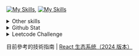 
[![My Skills](https://skillicons.dev/icons?i=js,html,css,sass,bootstrap,react)](https://skillicons.dev), [![My Skills](https://skillicons.dev/icons?i=nodejs,express,mongodb,firebase,postman)](https://skillicons.dev)    

<details>
  <summary>Other skills</summary>

[![My Skills](https://skillicons.dev/icons?i=vscode,md,git,github,codepen,gulp,ejs,pug,vite,webpack)](https://skillicons.dev) 
</details>

<details>
  <summary>Github Stat</summary>

  ![wwwchendev's GitHub stats](https://github-readme-stats.vercel.app/api?username=wwwchendev&show_icons=true&theme=apprentice)
  
  ![github-profile-views-counter](https://komarev.com/ghpvc/?username=wwwchendev&style=for-the-badge&color=orange)
</details>


<details>
  <summary>Leetcode Challenge</summary>

[![Leetcode Stats](https://leetcard.jacoblin.cool/wwwchendev)](https://leetcode.com/wwwchendev)
</details>





目前參考的技術指南 | [React 生态系统（2024 版本）](https://mp.weixin.qq.com/s?chksm=cfc45231f8b3db27fe7f69674591021f3f65ba32d95bfa0674b10776cc7505284f53effe9aab&exptype=unsubscribed_card_recommend_article_u2i_mainprocess_coarse_sort_tlfeeds&ranksessionid=1707506157&mid=2247486537&sn=845786714a50dbfa2c976ba4acd734d2&idx=1&__biz=Mzg5MTk4MDU2Nw%3D%3D&scene=169&subscene=200&sessionid=1707506157&flutter_pos=11&clicktime=1707506350&enterid=1707506350&finder_biz_enter_id=5&ascene=56&realreporttime=1707506350323&forceh5=1&devicetype=android-33&version=28002c51&nettype=WIFI&lang=zh_TW&session_us=gh_722a0aa2ba05&countrycode=SG&exportkey=n_ChQIAhIQFvCIuoV9FjKzXPfHohkhqhLrAQIE97dBBAEAAAAAADwEL%2FbyRngAAAAOpnltbLcz9gKNyK89dVj0EyYV9mbJUZ68E%2FNg5cXCvjHeByNdf3D6ZM6ZK1Y0z9QpZwz7i3PxJyK3pHrxUCTpvc%2B8OSOIUFw7ygZNs5Xi3hNVyZADspVU19aMLYy3Y4n83e5o4eC31ZzFK3UOmBy69Et3yNbcwb58uf5ueHNsaCPt8RWlr%2FwJKUdpvng2weH%2BLMBjFHdFPzdJnus%2Fz8YxFuaebrhYiDVAM7KOTFNqhWEVSoq29qYK3f25B3gztT1jf8O3q9Sol4Tx62XkSruRaDA7Af4%3D&pass_ticket=xaMNpu0Lio0uKZiQkti7Amw5f5ovyakkMzUvX8uTzfiOFfqGPcFEHgwYDgTh9YhluuCU4iObimU9v22AzAl97Q%3D%3D&wx_header=3)
